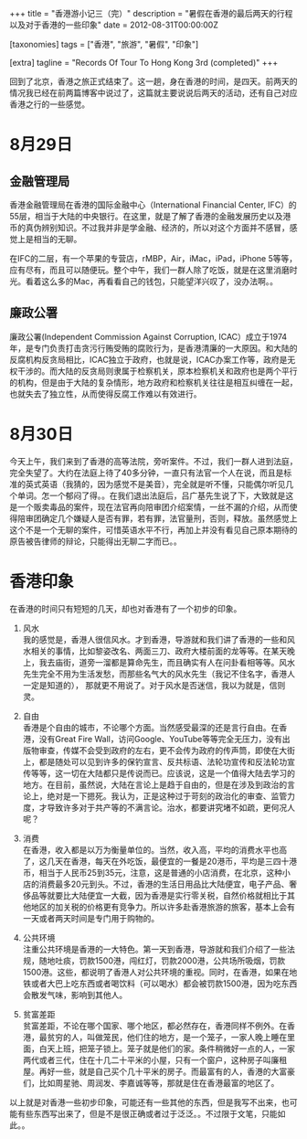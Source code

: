 +++
title = "香港游小记三（完）"
description = "暑假在香港的最后两天的行程以及对于香港的一些印象"
date = 2012-08-31T00:00:00Z

[taxonomies]
tags = ["香港", "旅游", "暑假", "印象"]

[extra]
tagline = "Records Of Tour To Hong Kong 3rd (completed)"
+++

回到了北京，香港之旅正式结束了。这一趟，身在香港的时间，是四天。前两天的情况我已经在前两篇博客中说过了，这篇就主要说说后两天的活动，还有自己对应香港之行的一些感觉。

# 8月29日

## 金融管理局
香港金融管理局在香港的国际金融中心（International Financial Center, IFC）的55层，相当于大陆的中央银行。在这里，就是了解了香港的金融发展历史以及港币的真伪辨别知识。不过我并非是学金融、经济的，所以对这个方面并不感冒，感觉上是相当的无聊。

在IFC的二层，有一个苹果的专营店，rMBP，Air，iMac，iPad，iPhone 5等等，应有尽有，而且可以随便玩。整个中午，我们一群人除了吃饭，就是在这里消磨时光。看着这么多的Mac，再看看自己的钱包，只能望洋兴叹了，没办法啊。。

## 廉政公署
廉政公署(Independent Commission Against Corruption, ICAC）成立于1974年，是专门负责打击贪污行贿受贿的腐败行为，是香港清廉的一大原因。和大陆的反腐机构反贪局相比，ICAC独立于政府，也就是说，ICAC办案工作等，政府是无权干涉的。而大陆的反贪局则隶属于检察机关，原本检察机关和政府也是两个平行的机构，但是由于大陆的复杂情形，地方政府和检察机关往往是相互纠缠在一起，也就失去了独立性，从而使得反腐工作难以有效进行。

# 8月30日
今天上午，我们来到了香港的高等法院，旁听案件。不过，我们一群人进到法庭，完全失望了。大约在法庭上待了40多分钟，一直只有法官一个人在说，而且是标准的英式英语（我猜的，因为感觉不是美音），完全就是听不懂，只能偶尔听见几个单词。怎一个郁闷了得。。在我们退出法庭后，吕广基先生说了下，大致就是这是一个贩卖毒品的案件，现在法官再向陪审团介绍案情，一丝不漏的介绍，从而使得陪审团确定几个嫌疑人是否有罪，若有罪，法官量刑，否则，释放。虽然感觉上这个不是一个无聊的案件，可惜英语水平不行，再加上并没有看见自己原本期待的原告被告律师的辩论，只能得出无聊二字而已。。

# 香港印象
在香港的时间只有短短的几天，却也对香港有了一个初步的印象。

1. 风水  
   我的感觉是，香港人很信风水。才到香港，导游就和我们讲了香港的一些和风水相关的事情，比如黎姿改名、两面三刀、政府大楼前面的龙等等。在某天晚上，我去庙街，道旁一溜都是算命先生，而且确实有人在问卦看相等等。风水先生完全不用为生活发愁，而那些名气大的风水先生（我记不住名字，香港人一定是知道的）， 那就更不用说了。对于风水是否迷信，我以为就是，信则灵。

1. 自由  
   香港是个自由的城市，不论哪个方面。当然感受最深的还是言行自由。在香港，没有Great Fire Wall，访问Google、YouTube等等完全无压力，没有出版物审查，传媒不会受到政府的左右，更不会传为政府的传声筒，即使在大街上，都是随处可以见到许多的保钓宣言、反共标语、法轮功宣传和反法轮功宣传等等，这一切在大陆都只是传说而已。应该说，这是一个值得大陆去学习的地方。在目前，虽然说，大陆在言论上是趋于自由的，但是在涉及到政治的言论上，绝对是一下摁死。我认为，正是这种过于苛刻的政治化的审查、监管力度，才导致许多对于共产等的不满言论。治水，都要讲究堵不如疏，更何况人呢？

1. 消费  
   在香港，收入都是以万为衡量单位的。当然，收入高，平均的消费水平也高了，这几天在香港，每天在外吃饭，最便宜的一餐是20港币，平均是三四十港币，相当于人民币25到35元，注意，这是普通的小店消费，在北京，这种小店的消费最多20元到头。不过，香港的生活日用品比大陆便宜，电子产品、奢侈品等就要比大陆便宜一大截，因为香港是实行零关税，自然价格就相比于其他地区的加关税的价格更有竞争力。所以许多赴香港旅游的旅客，基本上会有一天或者两天时间是专门用于购物的。

1. 公共环境  
   注重公共环境是香港的一大特色。第一天到香港，导游就和我们介绍了一些法规，随地吐痰，罚款1500港，闯红灯，罚款2000港，公共场所吸烟，罚款1500港。这些，都说明了香港人对公共环境的重视。同时，在香港，如果在地铁或者大巴上吃东西或者喝饮料（可以喝水）都会被罚款1500港，因为吃东西会散发气味，影响到其他人。

1. 贫富差距  
   贫富差距，不论在哪个国家、哪个地区，都必然存在，香港同样不例外。在香港，最贫穷的人，叫做笼民，他们住的地方，是一个笼子，一家人晚上睡在里面，白天上班，把笼子锁上。笼子就是他们的家。条件稍微好一点的人，一家两代或者三代，住在十几二十平米的小屋，只有一个窗户，这种房子叫廉租屋。再好一些，就是自己买个几十平米的房子。而最富有的人，香港的大富豪们，比如周星驰、周润发、李嘉诚等等，那就是住在香港最富的地区了。

以上就是对香港一些初步印象，可能还有一些其他的东西，但是我写不出来，也可能有些东西写出来了，但是不是很正确或者过于泛泛。。不过限于文笔，只能如此。。
